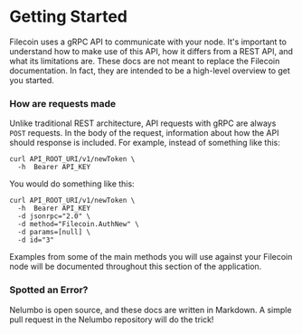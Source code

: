 # Getting Started

Filecoin uses a gRPC API to communicate with your node. It's important to understand how to make use of this API, how it differs from a REST API, and what its limitations are. These docs are not meant to replace the Filecoin documentation. In fact, they are intended to be a high-level overview to get you started. 

### How are requests made

Unlike traditional REST architecture, API requests with gRPC are always `POST` requests. In the body of the request, information about how the API should response is included. For example, instead of something like this: 

```
curl API_ROOT_URI/v1/newToken \
  -h  Bearer API_KEY
```

You would do something like this: 

```
curl API_ROOT_URI/v1/newToken \
  -h  Bearer API_KEY
  -d jsonrpc="2.0" \
  -d method="Filecoin.AuthNew" \
  -d params=[null] \
  -d id="3"
```

Examples from some of the main methods you will use against your Filecoin node will be documented throughout this section of the application. 

### Spotted an Error?

Nelumbo is open source, and these docs are written in Markdown. A simple pull request in the Nelumbo repository will do the trick!
